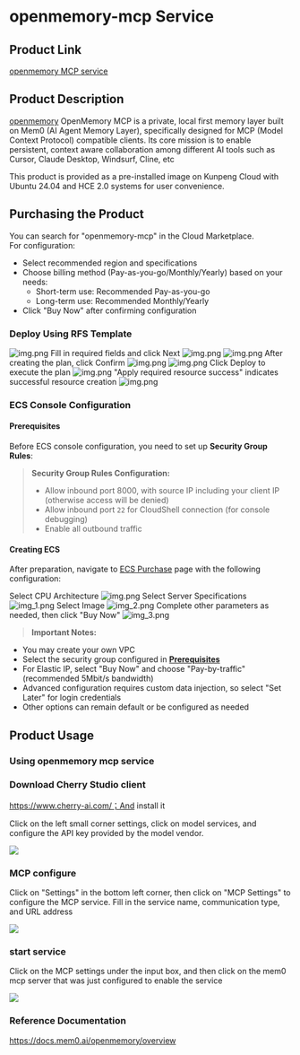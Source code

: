 # openmemory-mcp Service
## Product Link
[openmemory MCP service](https://marketplace.huaweicloud.com/intl/hidden/contents/c4155469-8f2c-42d6-8d0c-ec927a56161f)

## Product Description
[openmemory](https://github.com/mem0ai/mem0/tree/main/openmemory) OpenMemory MCP is a private, local first memory layer built on Mem0 (AI Agent Memory Layer), specifically designed for MCP (Model Context Protocol) compatible clients. Its core mission is to enable persistent, context aware collaboration among different AI tools such as Cursor, Claude Desktop, Windsurf, Cline, etc

This product is provided as a pre-installed image on Kunpeng Cloud with Ubuntu 24.04 and HCE 2.0 systems for user convenience.

## Purchasing the Product
You can search for "openmemory-mcp" in the Cloud Marketplace.<br>
For configuration:

- Select recommended region and specifications
- Choose billing method (Pay-as-you-go/Monthly/Yearly) based on your needs:
  - Short-term use: Recommended Pay-as-you-go
  - Long-term use: Recommended Monthly/Yearly
- Click "Buy Now" after confirming configuration


### Deploy Using RFS Template
![img.png](images/img1.png)
Fill in required fields and click Next
![img.png](images/img2.png)
![img.png](images/img3.png)
After creating the plan, click Confirm
![img.png](images/img4.png)
![img.png](images/img5.png)
Click Deploy to execute the plan
![img.png](images/img6.png)
"Apply required resource success" indicates successful resource creation
![img.png](images/img7.png)

### ECS Console Configuration
#### Prerequisites

Before ECS console configuration, you need to set up **Security Group Rules**:

> **Security Group Rules Configuration:**
> - Allow inbound port 8000, with source IP including your client IP (otherwise access will be denied)
> - Allow inbound port `22` for CloudShell connection (for console debugging)
> - Enable all outbound traffic

#### Creating ECS

After preparation, navigate to [ECS Purchase](https://support.huaweicloud.com/qs-ecs/ecs_01_0103.html) page with the following configuration:

Select CPU Architecture
![img.png](images/img8.png)
Select Server Specifications
![img_1.png](images/img_1.png)
Select Image
![img_2.png](images/img_2.png)
Complete other parameters as needed, then click "Buy Now"
![img_3.png](images/img_3.png)

> **Important Notes:**
- You may create your own VPC
- Select the security group configured in [**Prerequisites**](#prerequisites)
- For Elastic IP, select "Buy Now" and choose "Pay-by-traffic" (recommended 5Mbit/s bandwidth)
- Advanced configuration requires custom data injection, so select "Set Later" for login credentials
- Other options can remain default or be configured as needed

## Product Usage
### Using openmemory mcp service
### Download Cherry Studio client

https://www.cherry-ai.com/；And install it

Click on the left small corner settings, click on model services, and configure the API key provided by the model vendor.

![](images/cherry1.png)



###  MCP configure

Click on "Settings" in the bottom left corner, then click on "MCP Settings" to configure the MCP service. Fill in the service name, communication type, and URL address

![](images/cherry2.png)

### start service

Click on the MCP settings under the input box, and then click on the mem0 mcp server that was just configured to enable the service

![](images/cherry3.png)



### Reference Documentation
https://docs.mem0.ai/openmemory/overview
